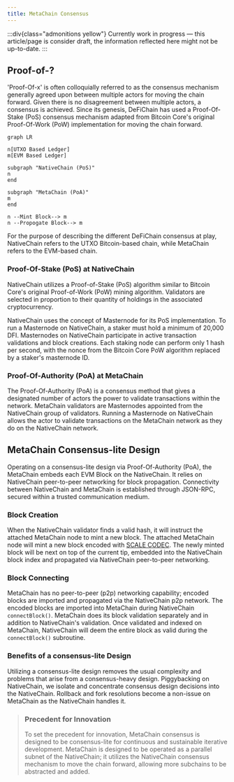 ```yaml
---
title: MetaChain Consensus
---
```


:::div{class="admonitions yellow"}
Currently work in progress — this article/page is consider draft, the information reflected here might not be
up-to-date.
:::

## Proof-of-?

'Proof-Of-x' is often colloquially referred to as the consensus mechanism generally agreed upon between multiple actors for
moving the chain forward. Given there is no disagreement between multiple actors, a consensus is achieved. Since its
genesis, DeFiChain has used a Proof-Of-Stake (PoS) consensus mechanism adapted from Bitcoin Core's original
Proof-Of-Work (PoW) implementation for moving the chain forward.

```mermaid
graph LR

n[UTXO Based Ledger]
m[EVM Based Ledger]

subgraph "NativeChain (PoS)"
n
end

subgraph "MetaChain (PoA)"
m
end

n --Mint Block--> m
n --Propogate Block--> m

```

For the purpose of describing the different DeFiChain consensus at play, NativeChain refers to the UTXO Bitcoin-based
chain, while MetaChain refers to the EVM-based chain.

### Proof-Of-Stake (PoS) at NativeChain

NativeChain utilizes a Proof-of-Stake (PoS) algorithm similar to Bitcoin Core's original Proof-of-Work (PoW) mining
algorithm. Validators are selected in proportion to their quantity of holdings in the associated cryptocurrency.

NativeChain uses the concept of Masternode for its PoS implementation. To run a Masternode on NativeChain, a staker must
hold a minimum of 20,000 DFI. Masternodes on NativeChain participate in active transaction validations and block
creations. Each staking node can perform only 1 hash per second, with the nonce from the Bitcoin Core PoW algorithm
replaced by a staker's masternode ID.

### Proof-Of-Authority (PoA) at MetaChain

The Proof-Of-Authority (PoA) is a consensus method that gives a designated number of actors the power to validate
transactions within the network. MetaChain validators are Masternodes appointed from the NativeChain group of
validators. Running a Masternode on NativeChain allows the actor to validate transactions on the MetaChain network as
they do on the NativeChain network.

## MetaChain Consensus-lite Design

Operating on a consensus-lite design via Proof-Of-Authority (PoA), the MetaChain embeds each EVM Block on the
NativeChain. It relies on NativeChain peer-to-peer networking for block propagation. Connectivity between NativeChain
and MetaChain is established through JSON-RPC, secured within a trusted communication medium.

### Block Creation

When the NativeChain validator finds a valid hash, it will instruct the attached MetaChain node to mint a new block. The
attached MetaChain node will mint a new block encoded
with [SCALE CODEC](https://docs.substrate.io/reference/scale-codec/). The newly minted block will be next on top of the
current tip, embedded into the NativeChain block index and propagated via NativeChain peer-to-peer networking.

### Block Connecting

MetaChain has no peer-to-peer (p2p) networking capability; encoded blocks are imported and propagated via the
NativeChain p2p network. The encoded blocks are imported into MetaChain during NativeChain `connectBlock()`. MetaChain
does its block validation separately and in addition to NativeChain's validation. Once validated and indexed on
MetaChain, NativeChain will deem the entire block as valid during the `connectBlock()` subroutine.

### Benefits of a consensus-lite Design

Utilizing a consensus-lite design removes the usual complexity and problems that arise from a consensus-heavy design.
Piggybacking on NativeChain, we isolate and concentrate consensus design decisions into the NativeChain. Rollback and
fork resolutions become a non-issue on MetaChain as the NativeChain handles it.

> ### Precedent for Innovation
>
> To set the precedent for innovation, MetaChain consensus is designed to be consensus-lite for continuous and
> sustainable iterative development. MetaChain is designed to be operated as a parallel subnet of the NativeChain; it
> utilizes the NativeChain consensus mechanism to move the chain forward, allowing more subchains to be abstracted and
> added.
